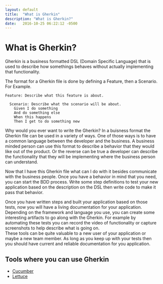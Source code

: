 ```yaml
---
layout: default
title:  "What is Gherkin"
description: "What is Gherkin?"
date:   2016-10-25 06:22:12 -0500
---
```

# What is Gherkin?

Gherkin is a business formatted DSL (Domain Specific Language) that is used to
describe how somethings behaves without actually implementing that functionality.

The format for a Gherkin file is done by defining a Feature, then a Scenario.
For Example.

```gherkin
Feature: Describe what this feature is about.

  Scenario: Describe what the scenario will be about.
    Given I do something
    And do something else
    When this happens
    Then I get to do something new
```

Why would you ever want to write the Gherkin?  In a buisness format the Gherkin
file can be used in a variety of ways.  One of those ways is to have a common
language between the developer and the business. A business minded person can
use this format to describe a behavior that they would like out of the product.
Or the reverse can be true a developer can describe the functionality that they
will be implementing where the business person can understand.  

Now that I have this Gherkin file what can I do with it besides communicate with
the business people.  Once you have a behavior in mind that you need, you can
start the BDD process.  Write some step definitions to test your new application
based on the description on the DSL then write code to make it pass that behavior.

Once you have written steps and built your application based on those tests, now
you will have a living documentation for your application.  Depending on the
framework and language you use, you can create some interesting artifacts to go
along with the Gherkin.  For example by automating these tests you can record the
video of functionality or capture screenshots to help describe what is going on.  
These tools can be quite valuable to a new user of your application or maybe a new
team member.  As long as you keep up with your tests then you should have current
and reliable documentation for you application.

## Tools where you can use Gherkin
* [Cucumber](/book/cucumber/about_cucumber.html)
* [Lettuce](/book/lettuce/about_lettuce.html)
